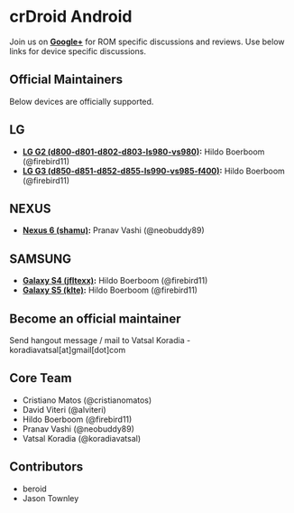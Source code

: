 crDroid Android
===============
Join us on __[Google+](https://plus.google.com/communities/118297646046960923906)__ for ROM specific discussions and reviews.
Use below links for device specific discussions.


Official Maintainers
--------------------
Below devices are officially supported.

LG
--
* __[LG G2 (d800-d801-d802-d803-ls980-vs980)](http://forum.xda-developers.com/lg-g2/development/rom-crdroid-t3120790):__ Hildo Boerboom (@firebird11)
* __[LG G3 (d850-d851-d852-d855-ls990-vs985-f400)](http://forum.xda-developers.com/lg-g3/development/rom-crdroid-t2955012):__ Hildo Boerboom (@firebird11)

NEXUS
-----
* __[Nexus 6 (shamu)](http://forum.xda-developers.com/nexus-6/development/rom-crdroid-android-beta-builds-t3480094):__ Pranav Vashi (@neobuddy89)

SAMSUNG
-------
* __[Galaxy S4 (jfltexx)](http://forum.xda-developers.com/galaxy-s4/i9505-develop/rom-crdroid-t3480917):__ Hildo Boerboom (@firebird11)
* __[Galaxy S5 (klte)](http://forum.xda-developers.com/galaxy-s5/unified-development/rom-crdroid-t2860894):__ Hildo Boerboom (@firebird11)


Become an official maintainer
-----------------------------
Send hangout message / mail to Vatsal Koradia - koradiavatsal[at]gmail[dot]com


Core Team
---------
* Cristiano Matos (@cristianomatos)
* David Viteri (@alviteri)
* Hildo Boerboom (@firebird11)
* Pranav Vashi (@neobuddy89)
* Vatsal Koradia (@koradiavatsal)


Contributors
------------
* beroid
* Jason Townley
